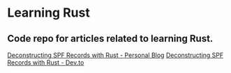 # Learning Rust
## Code repo for articles related to learning Rust.

[Deconstructing SPF Records with Rust - Personal Blog](https://bas-man.github.io/post/deconstructing-spf-with-rust/#)
[Deconstructing SPF Records with Rust - Dev.to](https://)
